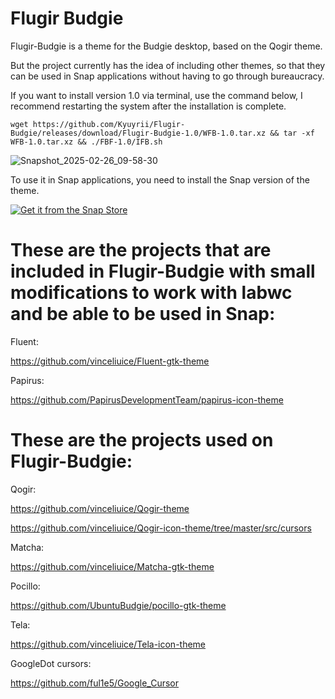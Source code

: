# Flugir Budgie

Flugir-Budgie is a theme for the Budgie desktop, based on the Qogir theme.

But the project currently has the idea of ​​including other themes, so that they can be used in Snap applications without having to go through bureaucracy.

If you want to install version 1.0 via terminal, use the command below, I recommend restarting the system after the installation is complete.

``` wget https://github.com/Kyuyrii/Flugir-Budgie/releases/download/Flugir-Budgie-1.0/WFB-1.0.tar.xz && tar -xf WFB-1.0.tar.xz && ./FBF-1.0/IFB.sh ```

![Snapshot_2025-02-26_09-58-30](https://github.com/user-attachments/assets/4c911979-82a1-45e2-94f5-16a89d2cb96d)

To use it in Snap applications, you need to install the Snap version of the theme.

<a href="https://snapcraft.io/flugir-budgie-theme">
  <img alt="Get it from the Snap Store" src="https://snapcraft.io/en/dark/install.svg" />
</a>


# These are the projects that are included in Flugir-Budgie with small modifications to work with labwc and be able to be used in Snap:

Fluent:

https://github.com/vinceliuice/Fluent-gtk-theme

Papirus:

https://github.com/PapirusDevelopmentTeam/papirus-icon-theme


# These are the projects used on Flugir-Budgie:

Qogir:

https://github.com/vinceliuice/Qogir-theme

https://github.com/vinceliuice/Qogir-icon-theme/tree/master/src/cursors

Matcha:

https://github.com/vinceliuice/Matcha-gtk-theme

Pocillo:

https://github.com/UbuntuBudgie/pocillo-gtk-theme

Tela:

https://github.com/vinceliuice/Tela-icon-theme

GoogleDot cursors:

https://github.com/ful1e5/Google_Cursor
